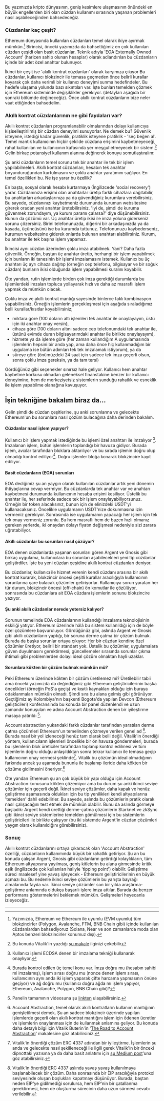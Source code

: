 Bu yazımızda kripto dünyasının, geniş kesimlere ulaşmasının önündeki en büyük engellerden biri olan cüzdan kullanımı sırasında yaşanan problemleri nasıl aşabileceğinden bahsedeceğiz. 

### Cüzdanlar kaç çeşit? 

Ethereum dünyasında kullanılan cüzdanları temel olarak ikiye ayırmak mümkün.[^1] Birincisi, önceki yazımızda da bahsettiğimiz en çok kullanılan cüzdan çeşidi olan basit cüzdanlar. Teknik adıyla 'EOA Externally Owned Account' (haricen sahip olunan hesaplar) olarak adlandırılan bu cüzdanların içinde bir adet özel anahtar bulunuyor. 

İkinci bir çeşit ise 'akıllı kontrat cüzdanları' olarak karşımıza çıkıyor Bu cüzdanlar, kullanıcı blokzincir ile temasa geçmeden önce belirli kurallar koyarak çok daha verimli bir kullanıcı deneyimi sunma hedefindeler. Bu hedefe ulaşama yolunda bazı sıkıntıları var. İşte bunları temelden çözmek için Ethereum sisteminde değişiklikler gerekiyor. (detayları aşağıda bir sonraki bölümde değineceğiz). Önce akıllı kontrat cüzdanların bize neler vaat ettiğinden bahsedelim. 

### Akıllı kontrat cüzdanlarının ne gibi faydaları var?

Akıllı kontrat cüzdanları programlanabilir olmalarından dolayı kullanıcıya kişiselleştirilmiş bir cüzdan deneyimi sunuyorlar. Ne demek bu? Güvenlik isteyene, istediği kadar güvenlik, pratiklik isteyene pratiklik - 'seç beğen al'. Temel mantık kullanıcının hiçbir şekilde cüzdana erişimini kaybetmeyeceği, rahat kullanılan ve kullanıcının kafasında yer meşgul etmeyecek bir sistem.[^2] Gelin birkaç potansiyel kullanım alanına değinerek konuyu somutlaştıralım: 

Şu anki cüzdanların temel sorunu tek bir anahtar ile tek bir işlem yapılabilmeleri. Akıllı kontrat cüzdanları, hesabın tek anahtar boyunduruğundan kurtulmasını ve çoklu anahtar yaratımını sağlıyor. En temel özellikleri bu. Ne işe yarar bu özellik? 

En başta, sosyal olarak hesabı kurtarmaya (İngilizcede 'social recovery') yarar. Cüzdanınıza erişimi olan anahtarlar üretip farklı cihazlara dağıtabilir, bu anahtarları arkadaşlarınıza ya da güvendiğiniz kurumlara verebilirsiniz. Bu sayede, cüzdanınızı kaybetmeniz durumunda kurumun websitesine girerek oradan yeni anahtar üretebilirsiniz. 'İyi de, şimdi de kuruma güvenmek zorundayım, ya kurum paramı çalarsa?' diye düşünebilirsiniz. Bunun da çözümü var. Üç anahtar üretip ikisi ile imza yoluna giderseniz sorunu çözersiniz. Birini telefonunuzda, diğerini bir arkadaşınızda ya da kasada, üçüncüsünü ise bu kurumda tuttunuz. Telefonunuzu kaybederseniz, kurumun websitesine giderek onlarda bulunan anahtarı alabilirsiniz. Kurum, bu anahtar ile tek başına işlem yapamaz. 

İkincisi aynı cüzdan üzerinden çoklu imza atabilmek. Yani? Daha fazla güvenlik. Örneğin, baştan üç anahtar üretip, herhangi bir işlem yapabilmek için bunların iki tanesinin bir işlemi imzalamasını istemek. Kullanıcı bu üç anahtarı üç ayrı cihaza dağıtıp (örneğin cep telefonu, bilgisayar ve bir soğuk cüzdan) bunların ikisi olduğunda işlem yapabilmesi kuralını koyabilir. 

Öte yandan, rutin işlemlerde birden çok imza gerektiği durumlarda bu işlemlerdeki imzaları topluca yollayarak hızlı ve daha az masraflı işlem yapmak da mümkün olacak. 

Çoklu imza ve akıllı kontrat mantığı sayesinde binlerce faklı kombinasyon yapabilirsiniz.  Örneğin işlemlerin gerçekleşmesi için aşağıda sıraladığımız
belli kurallar/kısıtlar koyabilirsiniz; 
- miktara göre (100 doların altı işlemleri tek anahtar ile onaylayayım, üstü için iki anahtar onay versin), 
- cihaza göre (100 doların altını sadece cep telefonumdaki tek anahtar ile, üstünü evimde duran bilgisayarımdaki anahtar ile birlikte onaylayayım), 
- hizmete ya da işleme göre (her zaman kullandığım A uygulamasında işlemlerin hepsini bir anda yap, ama daha önce hiç kullanmadığım bir uygulama ise bütün adımları tek tek imzalamak istiyorum), ya da 
- süreye göre (önümüzdeki 24 saat için sadece tek imza geçerli olsun, sonra çoklu imza gereksin, ya da tam tersi)

Gördüğünüz gibi seçenekler sınırsız hale geliyor. Kullanıcı hem anahtar kaybetme korkusu olmadan geleneksel finanstakine benzer bir kullanıcı deneyimine, hem de merkeziyetsiz sistemlerin sunduğu rahatlık ve esneklik ile işlem yapabilme olanağına kavuşuyor. 

## İşin tekniğine bakalım biraz da... 

Gelin şimdi de cüzdan çeşitlerine, şu anki sorunlarına ve gelecekte Ethereum'un bu sorunlara nasıl çözüm bulacağına daha derinden bakalım. 


#### Cüzdanlar nasıl işlem yapıyor?

Kullanıcı bir işlem yapmak istediğinde bu işlemi özel anahtarı ile imzalıyor [^3]. İmzalanan işlem, bütün işlemlerin toplandığı bir havuza gidiyor. Burada işlem, avcılar tarafından bloklara aktarılıyor ve bu sırada işlemin doğru olup olmadığı kontrol ediliyor[^4]. Doğru işlemler bloğa konarak blokzincire kayıt ediliyor. 

#### Basit cüzdanların (EOA) sorunları

EOA dediğimiz şu an yaygın olarak kullanılan cüzdanlar artık yeni dönemin ihtiyaçlarına cevap vermiyor. Bu cüzdanlarda tek anahtar var ve anahtarı kaybetmesi durumunda kullanıcının hesaba erişimi kesiliyor. Üstelik bu anahtar ile, her seferinde sadece tek bir işlem onaylayabiliyorsunuz. Örneğin bir token alacaksınız, bunun için de elinizdeki USDT'yi kullanacaksınız. Öncelikle uygulamanın USDT'nize dokunmasına izin vermeniz gerekiyor. Sonrasında ise uygulamanın yapacağı her işlem için tek tek onay vermeniz zorunlu. Bu hem masraflı hem de bazen hızlı olmanız gereken yerlerde, iki onaydan dolayı fiyatın değişmesi nedeniyle sizi zarara uğratabiliyor.
 
#### Akıllı cüzdanlar bu sorunları nasıl çözüyor?

EOA denen cüzdanlarda yaşanan sorunları gören Argent ve Gnosis gibi birkaç uygulama, kullanıcılara bu sorunları aşabilecekleri yeni tip cüzdanlar geliştirdiler. İşte bu yeni cüzdan çeşidine akıllı kontrat cüzdanları deniyor. 

Bu cüzdanlar, kullanıcı ile hizmet verenin kendi cüzdanı arasına bir akıllı kontrat kurarak, blokzincir öncesi çeşitli kurallar aracılığıyla kullanıcının sorunlarına çare bulacak çözümler getiriyorlar.  Kullanıcıya sorun yaratan her tür durum, blokzincir öncesi (off-chain) ön komutlar ile çözülüyor, sonrasında bu cüzdanlara ait EOA cüzdanı işlemlerin sonunu blokzincire yazıyor. 

#### Şu anki akıllı cüzdanlar nerede yetersiz kalıyor?

Sorunun temelinde EOA cüzdanlarının kullandığı imzalama teknolojisinin eskiliği yatıyor. Ethereum üzerinde hâlâ bu sistem kullanıldığı için de böyle özel çözümlere başvuruluyor. Gördüğünüz gibi, aslında Argent ve Gnosis gibi akıllı cüzdanların yaptığı, bir soruna derme çatma bir çözüm bulmak. Burada da başka sorunlar ortaya çıkıyor: Her bir cüzdan kendine özel çözümler üretiyor, belirli bir standart yok. Üstelik bu çözümler, uygulamalara güven duyulmasını gerektirmesi, güncellemeler sırasında sorunlar çıkma ihtimali gibi problemlerden dolayı ideal çözüm olmaktan hayli uzaklar.

#### Sorunlara kökten bir çözüm bulmak mümkün mü?

Peki Ethereum üzerinde kökten bir çözüm üretilemez mi? Üretilebilir tabii ama önceki yazımızda da değindiğimiz gibi Ethereum geliştiricilerinin başka öncelikleri  (örneğin PoS'a geçiş) ve kısıtlı kaynakları olduğu için buraya odaklanmaları mümkün olmadı. Şimdi sıra bu alana gelmiş gibi görünüyor. Geçtiğimiz ay Kolombiya'nın başkenti Bogota'da yapılan Devcon (Ethereum gelişticileri) konferansında bu konuda bir panel düzenlendi ve uzun zamandır konuşulan ve adına Account Abstraction denen bir iyileştirme masaya yatırıldı [^5].

Account abstraction yukarıdaki farklı cüzdanlar tarafından yaratılan derme çatma çözümleri Ethereum'un temelinden çözmeye verilen genel ad [^6]. Burada nasıl bir yol izleneceği henüz tam olarak belli değil. Vitalik'in önerdiği yöntem, kullanıcıların işlemleri öncelikle bir ön havuza göndermeleri, burada bu işlemlerin blok üreticiler tarafından toplanıp kontrol edilmesi ve tüm işlemlerin doğru olduğu anlaşıldıktan sonra tekrar kullanıcı ile temasa geçip kullanıcının onay vermesi şeklinde[^7]. Vitalik bu çözümün ideal olmadığının farkında ancak şu aşamada bununla ile başlanıp ileride daha kökten bir çözüme gidilmesini öneriyor.[^8]

Öte yandan Ethereum şu an çok büyük bir yapı olduğu için Account Abstraction konusunu kökten çözemiyor ama bu durum şu anki ikinci seviye çözümler için geçerli değil. İkinci seviye çözümler, daha kapalı ve henüz geliştirme aşamasında oldukları için bu tip yenilikleri kendi altyapılarına 'temelden' dahil edebilirler. Bu sayede, aslında bu çözümlerin pratik olarak nasıl çalışacağını test etmek de mümkün olabilir. Bunu da aslında görmeye başladık: Argent kendi ürettiği derme-çatma çözümlerin Starknet ve zkSync gibi ikinci seviye sistemlerine temelden gömülmesi için bu sistemlerin geliştiricileri ile birlikte çalışıyor (bu iki sistemde Argent'in cüzdan çözümleri yaygın olarak kullanıldığını görebilirsiniz). 

### Sonuç
Akıllı kontrat cüzdanlarını ortaya çıkaracak olan 'Account Abstraction' özelliği, cüzdanların kullanımında büyük bir rahatlık getiriyor. Şu an bu konuda çalışan Argent, Gnosis gibi cüzdanların getirdiği kolaylıkların, tüm Ethereum altyapısına yayılması, geniş kitlelerin bu alana girmesinde kritik eşik (ingilizcede çok kullanılan haliyle 'tipping point') olabilir. Geliştirme süreci maalesef yine yavaş işleyecek - Ethereum geliştiricilerinin en büyük açmazı bu. Bu nedenle ikinci seviye çözümlerin bu yarışta bayrağı almalarında fayda var. İkinci seviye çözümler son bir yılda araştırma-geliştirme anlamında oldukça başarılı işlere imza attılar. Burada da benzer performans göstermelerini beklemek mümkün. Gelişmeleri heyecanla izleyeceğiz. 


---
[^1]: Yazımızda, Ethereum ve Ethereum ile uyumlu (EVM uyumlu) tüm blokzincirler (Polygon, Avalanche, FTM, BNB Chain gibi) içinde kullanılan cüzdanlardan bahsediyoruz (Solana, Near ve son zamanlarda moda olan Aptos benzeri blokzincirler konumuz dışı). 
[^2]: Bu konuda Vitalik'in yazdığı [şu makale](https://vitalik.ca/general/2021/01/11/recovery.html) ilginizi çekebilir
[^3]: Kullanıcı işlemi ECDSA denen bir imzalama tekniği kullanarak onaylıyor. 
[^4]: Burada kontrol edilen üç temel konu var. İmza doğru mu (hesabın sahibi mi imzalamış), işlem sırası doğru mu (nonce denen işlem sırası, kullanıcının aynı anda iki işlem yaparak çifte harcama yapmasının önüne geçiyor) ve ağ doğru mu (kullanıcı doğru ağda mı işlem yapıyor, Ethereum, Avalanche, Polygon, BNB Chain gibi)?
[^5]: Panelin tamamının videosuna şu [linkten](https://www.youtube.com/watch?v=WsZBymiyT-8&t=3s) ulaşabilirsiniz. 
[^6]: Account Abstraction, temel olarak akıllı kontratların kullanım mantığının genişletilmesi demek. Şu an sadece blokzincir üzerinde yapılan işlemlerde geçerli olan akıllı kontrat mantığını işlem için ödenen ücretler ve işlemlerin onaylanması için de kullanmak anlamına geliyor. Bu konuda daha detaylı bilgi için Vitalik Buterin'in '[The Road to Account Abstraction](https://notes.ethereum.org/@vbuterin/account_abstraction_roadmap)' makalesine göz atabilirsiniz.
[^7]: Vitalik'in önerdiği çözüm ERC 4337 adından bir iyileştirme. İşlemlerin şu anda ve gelecekte nasıl şekilleneceği ile ilgili gerek Vitalik'in bir önceki dipnottaki yazısına ya da daha basit anlatımı için [şu Medium post](https://medium.com/nethermind-eth/ethereum-wallets-today-and-tomorrow-eip-3074-vs-erc-4337-a7732b81efc8)'una göz atabilirsiniz. 
[^8]: Vitalik'in önerdiği ERC 4337 aslında yavaş yavaş kullanılmaya başlanabilecek bir çözüm. Daha sonrasında bir EIP aracılığıyla protokol seviyesinde oluşan boşlukları kapatmayı düşünüyor. Burada, baştan neden EIP'ye gidilmediği sorulursa, hem EIP'nin bir çatallanma gerektirmesi, hem de oluşturma sürecinin daha uzun sürmesi cevabı verilebilir. 
